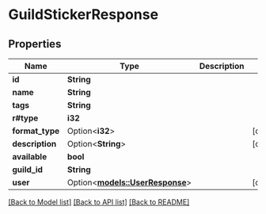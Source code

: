 # GuildStickerResponse

## Properties

Name | Type | Description | Notes
------------ | ------------- | ------------- | -------------
**id** | **String** |  | 
**name** | **String** |  | 
**tags** | **String** |  | 
**r#type** | **i32** |  | 
**format_type** | Option<**i32**> |  | [optional]
**description** | Option<**String**> |  | [optional]
**available** | **bool** |  | 
**guild_id** | **String** |  | 
**user** | Option<[**models::UserResponse**](UserResponse.md)> |  | [optional]

[[Back to Model list]](../README.md#documentation-for-models) [[Back to API list]](../README.md#documentation-for-api-endpoints) [[Back to README]](../README.md)


